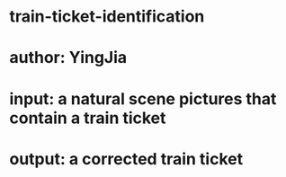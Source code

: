 # train-ticket-identification
# author: YingJia
# input: a natural scene pictures that contain a train ticket
# output: a corrected train ticket
